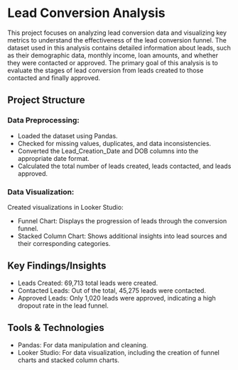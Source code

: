 # Lead Conversion Analysis
This project focuses on analyzing lead conversion data and visualizing key metrics to understand the effectiveness of the lead conversion funnel. The dataset used in this analysis contains detailed information about leads, such as their demographic data, monthly income, loan amounts, and whether they were contacted or approved. The primary goal of this analysis is to evaluate the stages of lead conversion from leads created to those contacted and finally approved.

## Project Structure
### Data Preprocessing:

- Loaded the dataset using Pandas.
- Checked for missing values, duplicates, and data inconsistencies.
- Converted the Lead_Creation_Date and DOB columns into the appropriate date format.
- Calculated the total number of leads created, leads contacted, and leads approved.

### Data Visualization:

Created visualizations in Looker Studio:
- Funnel Chart: Displays the progression of leads through the conversion funnel.
- Stacked Column Chart: Shows additional insights into lead sources and their corresponding categories.

## Key Findings/Insights
- Leads Created: 69,713 total leads were created.
- Contacted Leads: Out of the total, 45,275 leads were contacted.
- Approved Leads: Only 1,020 leads were approved, indicating a high dropout rate in the lead funnel.

## Tools & Technologies
- Pandas: For data manipulation and cleaning.
- Looker Studio: For data visualization, including the creation of funnel charts and stacked column charts.
